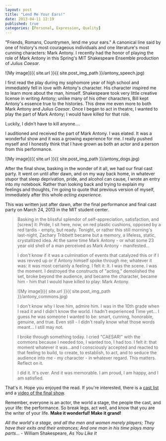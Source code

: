 ```yaml
---
layout: post
title: "Lend Me Your Ears!"
date: 2013-04-11 12:19
published: true
categories: [Personal, Expression, Quality]
---
```


"Friends, Romans, Countrymen, lend me your ears." A canonical line said by one of history's most courageous individuals and one literature's most cunning characters: Mark Antony. I recently had the honor of playing the role of Mark Antony in this Spring's MIT Shakespeare Ensemble production of _Julius Caesar_. 

![My image]({{ site.url }}{{ site.post_img_path }}/antony_speech.jpg)

I first read the play during my sophomore year of high school and immediately fell in love with Antony's character. His character inspired me to learn more about the man, himself. Shakespeare took very little creative license in writing Antony; unlike many of his other characters, Bill kept Antony's essence true to the histories. This drew me even more to both Mark Antony and _Julius Caesar_. Once I began to act in theatre, I wanted to play the part of Mark Antony; I would have killed for that role. 

Luckily, I didn't have to kill anyone....

<!-- more -->

I auditioned and received the part of Mark Antony. I was elated. It was a wonderful show and it was a growing experience for me. I really pushed myself and I honestly think that I have grown as both an actor and a person from this performance. 

![My image]({{ site.url }}{{ site.post_img_path }}/antony_dogs.jpg)

After the final show, basking in the wonder of it all, we had our final cast party. It went on until after dawn, and on my way back home, in whatever stupor that sleep deprivation, pride, and alcohol can cause, I wrote an entry into my notebook. Rather than looking back and trying to explain my feelings and thoughts, I'm going to quote that previous version of myself, immediately after this whole _acting experience_.

This was written just after dawn, after the final performance and final cast party on March 24, 2013 in the MIT student center. 


>Basking in the blissful splendor of self-appreciation, satisfaction, and [screw] it: Pride, I sit here, now, on red plastic cushions, opposed by a red tardis - empty, but ready. Tonight, or rather this still morning's last-night, Zachary Tribbett became but a memory, a lifeless, static, crystallized idea. At the same time Mark Antony - or what some 23 year old shell of a man perceived as Mark Antony - manifested...
>
>I don't know if it was a culmination of events that catalyzed this or if I was revved up or if Antony himself spoke through me; whatever it was: it was most certainly a feeling. I felt it: It. I was the scene. I was the moment. I destroyed the constructs of "acting," demolished the set, broke beyond the audience, and became the character, became him - him that I would have killed to play: Mark Antony. 
>
>![My image]({{ site.url }}{{ site.post_img_path }}/antony_commons.jpg)
>
>I don't know why I love him, admire him. I was in the 10th grade when I read it and I didn't know the world. I hadn't experienced Time yet... I guess he was someone I wanted to be: smart, cunning, honorable, genuine, and true. Even still - I didn't really know what those words meant... I still may not.
>
>I broke through something today. I cried "CAESAR!" with the commons because I needed too, I wanted too, I had too. I felt it: that moment whatever it was...and I consciously accepted and reacted to that feeling to build, to create, to establish, to act, and to seduce the audience into me - my character - in whatever regard. This matters. Reflect on it. 
>
>I did it. It's over. And it was memorable. I am proud, I am happy, and I am satisfied.

That's it. Hope you enjoyed the read. If you're interested, there is a [cast list](http://ensemble.scripts.mit.edu/shows/show.php?season=2013S) and a [video of the final show](https://www.youtube.com/watch?v=aWqjs8f0dBU). 

Remember, everyone is an actor, the world a stage, the people the cast, and your life: the performance. So break legs, act well, and know that you are the writer of your life. __Make it wonderful! Make it grand!__

_All the world's a stage, and all the men and women merely players; They have their exits and their entrances; And one man in his time plays many parts_... - William Shakespeare, _As You Like It_
